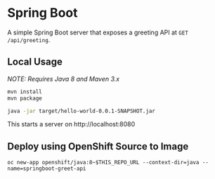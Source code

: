 # Spring Boot

A simple Spring Boot server that exposes a greeting API at `GET /api/greeting`.

## Local Usage

_NOTE: Requires Java 8 and Maven 3.x_

```bash
mvn install
mvn package

java -jar target/hello-world-0.0.1-SNAPSHOT.jar
```

This starts a server on http://localhost:8080

## Deploy using OpenShift Source to Image

```
oc new-app openshift/java:8~$THIS_REPO_URL --context-dir=java --name=springboot-greet-api
```